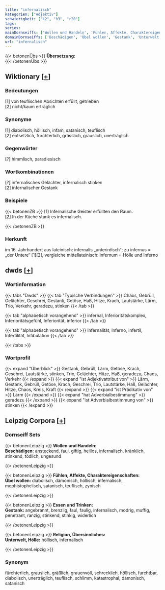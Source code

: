 ```yaml
---
title: "infernalisch"
kategorien: ["Adjektiv"]
schwierigkeit: ["k2", "h3", "r20"]
tags:
series:
mainDornseiffs: ['Wollen und Handeln', 'Fühlen, Affekte, Charaktereigenschaften', 'Essen und Trinken', 'Religion, Übersinnliches']
domainDornseiffs: ['Beschädigen', 'Übel wollen', 'Gestank', 'Unterwelt, Hölle']
url: "infernalisch"
---
```


{{< betonenÜbs >}}
**Übersetzung:**  
{{< /betonenÜbs >}}

## Wiktionary [[+](https://de.wiktionary.org/wiki/infernalisch)]

### Bedeutungen
[1] von teuflischen Absichten erfüllt, getrieben  
[2] nicht/kaum erträglich  

### Synonyme
[1] diabolisch, höllisch, infam, satanisch, teuflisch  
[2] entsetzlich, fürchterlich, grässlich, grauslich, unerträglich  

### Gegenwörter
[?] himmlisch, paradiesisch  

### Wortkombinationen
[?] infernalisches Gelächter, infernalisch stinken  
[2] infernalischer Gestank  

### Beispiele
{{< betonenZB >}}
[1] Infernalische Geister erfüllten den Raum.  
[2] In der Küche stank es infernalisch.  

{{< /betonenZB >}}
### Herkunft
im 16. Jahrhundert aus lateinisch: infernalis „unterirdisch“; zu infernus = „der Untere“ [1][2], vergleiche mittellateinisch: infernum = Hölle und Inferno  



## dwds [[+](https://www.dwds.de/wb/infernalisch)]

### Wortinformation
{{< tabs "Dwds" >}}
{{< tab "Typische Verbindungen" >}}
Chaos, Gebrüll, Gelächter, Geschrei, Gestank, Getöse, Haß, Hitze, Krach, Lautstärke, Lärm, Trio, Verkehr, geradezu, stinken
{{< /tab >}}

{{< tab "alphabetisch vorangehend" >}}
infernal, Inferioritätskomplex, Inferioritätsgefühl, Inferiorität, inferior
{{< /tab >}}

{{< tab "alphabetisch vorangehend" >}}
Infernalität, Inferno, infertil, Infertilität, Infibulation
{{< /tab >}}

{{< /tabs >}}

### Wortprofil
{{< expand "Überblick" >}} Gestank, Gebrüll, Lärm, Getöse, Krach, Geschrei, Lautstärke, stinken, Trio, Gelächter, Hitze, Haß, geradezu, Chaos, Verkehr {{< /expand >}}
{{< expand "ist Adjektivattribut von" >}} Lärm, Gestank, Gebrüll, Getöse, Krach, Geschrei, Trio, Lautstärke, Haß, Gelächter, Hitze, Chaos, Kreis, Kraft {{< /expand >}}
{{< expand "ist Prädikativ von" >}} Lärm {{< /expand >}}
{{< expand "hat Adverbialbestimmung" >}} geradezu {{< /expand >}}
{{< expand "ist Adverbialbestimmung von" >}} stinken {{< /expand >}}

## Leipzig Corpora [[+](https://corpora.uni-leipzig.de/en/res?word=infernalisch&corpusId=deu_newscrawl-public_2018)]

### Dornseiff Sets
{{< betonenLeipzig >}}
**Wollen und Handeln:**  
**Beschädigen:** ansteckend, faul, giftig, heillos, infernalisch, kränklich, stinkend, tödlich, ungesund  

{{< /betonenLeipzig >}}


{{< betonenLeipzig >}}
**Fühlen, Affekte, Charaktereigenschaften:**  
**Übel wollen:** diabolisch, dämonisch, höllisch, infernalisch, mephistophelisch, satanisch, teuflisch, zynisch  

{{< /betonenLeipzig >}}


{{< betonenLeipzig >}}
**Essen und Trinken:**  
**Gestank:** angebrannt, brenzlig, faul, faulig, infernalisch, modrig, muffig, penetrant, ranzig, stinkend, stinkig, widerlich  

{{< /betonenLeipzig >}}


{{< betonenLeipzig >}}
**Religion, Übersinnliches:**  
**Unterwelt, Hölle:** höllisch, infernalisch  

{{< /betonenLeipzig >}}

### Synonym
fürchterlich, grauslich, gräßlich, grauenvoll, schrecklich, höllisch, furchtbar, diabolisch, unerträglich, teuflisch, schlimm, katastrophal, dämonisch, satanisch

